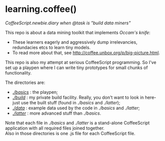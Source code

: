 learning.coffee()
=================

_CoffeeScript.newbie.diary when @task is "build data miners"_

This repo is about a data mining toolkit that implements _Occam's knife_:

* These learners eagerly and aggressively dump irrelevancies, 
redundacies etcs to learn tiny models. 
* To read more about that, see http://coffee.unbox.org/p/big-picture.html.

This repo is also my attempt at serious CoffeeScript programming. 
So I've set up a playpen where I can write tiny prototypes for 
small chunks of functionality.

The directories are:

* _[./basics](https://github.com/timm/coffee-mine/tree/master/basics)_ 
: the playpen; 
* _[./build](https://github.com/timm/coffee-mine/tree/master/build)_ 
: my private build facility. Really, you don't want to look in here- 
just use the built stuff (found in _./basics_ and _./latter_);
* _[./data](https://github.com/timm/coffee-mine/tree/master/data)_ 
: example data used by the code in _./basics_ and _./latter_;
* _[./latter](https://github.com/timm/coffee-mine/tree/master/latter)_ 
: more advanced stuff than _./basics_.

Note that each file in _./basics_ and _./latter_ is a  stand-alone 
CoffeeScript application with all required files joined together.  
Also in those directories is one .js file for each CoffeeScript file. 
